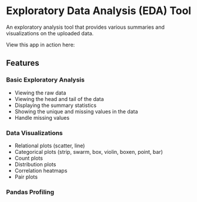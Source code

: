 # Exploratory Data Analysis (EDA) Tool
 An exploratory analysis tool that provides various summaries and visualizations on the uploaded data. 
 
 View this app in action here:
 
## Features
### Basic Exploratory Analysis
- Viewing the raw data
- Viewing the head and tail of the data
- Displaying the summary statistics
- Showing the unique and missing values in the data
- Handle missing values 

### Data Visualizations
- Relational plots (scatter, line)
- Categorical plots (strip, swarm, box, violin, boxen, point, bar)
- Count plots
- Distribution plots
- Correlation heatmaps
- Pair plots

### Pandas Profiling
